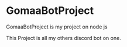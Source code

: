 # GomaaBotProject
GomaaBotProject is my project on node js

This Project is all my others discord bot on one.
